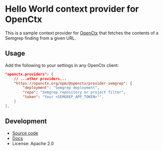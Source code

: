 # Hello World context provider for OpenCtx

This is a sample context provider for [OpenCtx](https://openctx.org) that fetches the contents of a Semgrep finding from a given URL.

## Usage

Add the following to your settings in any OpenCtx client:

```json
"openctx.providers": {
    // ...other providers...
    "https://openctx.org/npm/@openctx/provider-semgrep": {
        "deployment": "Semgrep deployment",
        "repo": "Semgrep repository or project filter",
        "token": "Your <SEMGREP_APP_TOKEN>"",
    }
},
```

## Development

- [Source code](https://sourcegraph.com/github.com/sourcegraph/openctx/-/tree/provider/hello-world)
- [Docs](https://openctx.org/docs/providers/hello-world)
- License: Apache 2.0
